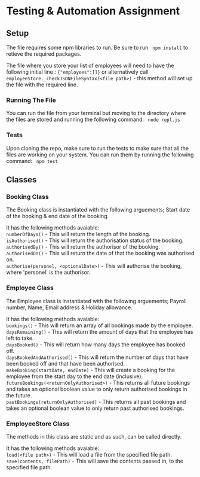 # Testing & Automation Assignment

## Setup

The file requires some npm libraries to run. Be sure to run ``` npm install``` to retieve the required packages.

The file where you store your list of employees will need to have the following initial line : ``` {"employees":[]} ``` or alternatively call ``` employeeStore._checkJSONFileSyntax(<file path>)``` - this method will set up the file with the required line.

### Running The File
You can run the file from your terminal but moving to the directory where the files are stored and running the following command: ``` node repl.js```

### Tests
Upon cloning the repo, make sure to run the tests to make sure that all the files are working on your system. You can run them by running the following command: ``` npm test```

## Classes
### Booking Class
The Booking class is instantiated with the following arguements; Start date of the booking & end date of the booking.  
  
It has the following methods avaiable:  
```numberOfDays()``` - This will return the length of the booking.  
```isAuthorised()``` - This will return the authorisation status of the booking.  
```authorisedBy()``` - This will return the authorisor of the booking.  
```authorisedOn()``` - This will return the date of that the booking was authorised on.  
```authorise(personel, <optionalDate>)``` - This will authorise the booking, where 'personel' is the authorisor.  
  

### Employee Class  
The Employee class is instantiated with the following arguements; Payroll number, Name, Email address & Holiday allowance.  
  
It has the following methods avaiable:  
```bookings()``` - This will return an array of all bookings made by the employee.  
```daysRemaining()``` - This will return the amount of days that the employee has left to take.  
```daysBooked()``` - This will return how many days the employee has booked off.  
```daysBookedAndAuthorised()``` - This will return the number of days that have been booked off and that have been authorised.  
```makeBooking(startDate, endDate)``` - This will create a booking for the employee from the start day to the end date (inclusive).  
```futureBookings(<returnOnlyAuthorised>)``` - This returns all future bookings and takes an optional boolean value to only return authorised bookings in the future.   
```pastBookings(returnOnlyAuthorised)``` - This returns all past bookings and takes an optional boolean value to only return past authorised bookings.   
  
### EmployeeStore Class
The methods in this class are static and as such, can be called directly.  
  
It has the following methods avaiable:  
```load(<file path>)``` - This will load a file from the specified file path.  
```save(contents, filePath)``` - This will save the contents passed in, to the specified file path.  